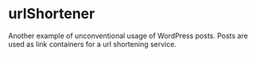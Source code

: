 urlShortener
============

Another example of unconventional usage of WordPress posts. Posts are used as link containers for a url shortening service.
